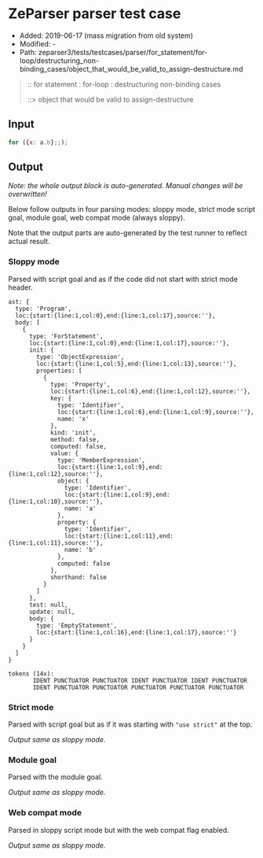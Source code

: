 # ZeParser parser test case

- Added: 2019-06-17 (mass migration from old system)
- Modified: -
- Path: zeparser3/tests/testcases/parser/for_statement/for-loop/destructuring_non-binding_cases/object_that_would_be_valid_to_assign-destructure.md

> :: for statement : for-loop : destructuring non-binding cases
>
> ::> object that would be valid to assign-destructure

## Input

`````js
for ({x: a.b};;);
`````

## Output

_Note: the whole output block is auto-generated. Manual changes will be overwritten!_

Below follow outputs in four parsing modes: sloppy mode, strict mode script goal, module goal, web compat mode (always sloppy).

Note that the output parts are auto-generated by the test runner to reflect actual result.

### Sloppy mode

Parsed with script goal and as if the code did not start with strict mode header.

`````
ast: {
  type: 'Program',
  loc:{start:{line:1,col:0},end:{line:1,col:17},source:''},
  body: [
    {
      type: 'ForStatement',
      loc:{start:{line:1,col:0},end:{line:1,col:17},source:''},
      init: {
        type: 'ObjectExpression',
        loc:{start:{line:1,col:5},end:{line:1,col:13},source:''},
        properties: [
          {
            type: 'Property',
            loc:{start:{line:1,col:6},end:{line:1,col:12},source:''},
            key: {
              type: 'Identifier',
              loc:{start:{line:1,col:6},end:{line:1,col:9},source:''},
              name: 'x'
            },
            kind: 'init',
            method: false,
            computed: false,
            value: {
              type: 'MemberExpression',
              loc:{start:{line:1,col:9},end:{line:1,col:12},source:''},
              object: {
                type: 'Identifier',
                loc:{start:{line:1,col:9},end:{line:1,col:10},source:''},
                name: 'a'
              },
              property: {
                type: 'Identifier',
                loc:{start:{line:1,col:11},end:{line:1,col:11},source:''},
                name: 'b'
              },
              computed: false
            },
            shorthand: false
          }
        ]
      },
      test: null,
      update: null,
      body: {
        type: 'EmptyStatement',
        loc:{start:{line:1,col:16},end:{line:1,col:17},source:''}
      }
    }
  ]
}

tokens (14x):
       IDENT PUNCTUATOR PUNCTUATOR IDENT PUNCTUATOR IDENT PUNCTUATOR
       IDENT PUNCTUATOR PUNCTUATOR PUNCTUATOR PUNCTUATOR PUNCTUATOR
`````

### Strict mode

Parsed with script goal but as if it was starting with `"use strict"` at the top.

_Output same as sloppy mode._

### Module goal

Parsed with the module goal.

_Output same as sloppy mode._

### Web compat mode

Parsed in sloppy script mode but with the web compat flag enabled.

_Output same as sloppy mode._
